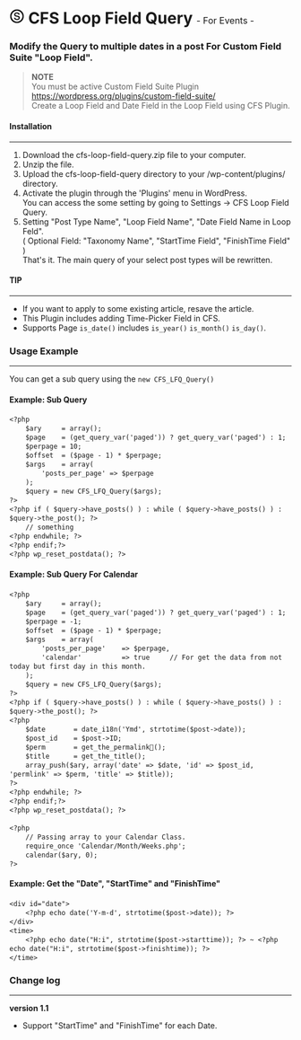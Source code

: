 # ![Alt text](images/logo.jpg "SECT") CFS Loop Field Query <span style="font-weight: normal; font-size: 16px;">- For Events -<span>

### Modify the Query to multiple dates in a post For Custom Field Suite "Loop Field".  

> **NOTE**  
You must be active Custom Field Suite Plugin <https://wordpress.org/plugins/custom-field-suite/>  
Create a Loop Field and Date Field in the Loop Field using CFS Plugin.

#### Installation
- - -
 1. Download the cfs-loop-field-query.zip file to your computer.  
 2. Unzip the file.  
 3. Upload the cfs-loop-field-query directory to your /wp-content/plugins/ directory.  
 4. Activate the plugin through the 'Plugins' menu in WordPress.  
 You can access the some setting by going to Settings -> CFS Loop Field Query.
 5. Setting "Post Type Name", "Loop Field Name", "Date Field Name in Loop Feld".  
 ( Optional Field: "Taxonomy Name", "StartTime Field", "FinishTime Field" )  
 That's it. The main query of your select post types will be rewritten.

#### TIP
- - -
* If you want to apply to some existing article, resave the article.  
* This Plugin includes adding Time-Picker Field in CFS.
* Supports Page `is_date()` includes `is_year()` `is_month()` `is_day()`.

### Usage Example
- - -
You can get a sub query using the `new CFS_LFQ_Query()`

#### Example: Sub Query
    <?php
        $ary	 = array();
        $page    = (get_query_var('paged')) ? get_query_var('paged') : 1;
        $perpage = 10;
        $offset  = ($page - 1) * $perpage;
        $args    = array(
            'posts_per_page' => $perpage
        );
        $query = new CFS_LFQ_Query($args);
    ?>
    <?php if ( $query->have_posts() ) : while ( $query->have_posts() ) : $query->the_post(); ?>
        // something
    <?php endwhile; ?>
    <?php endif;?>
    <?php wp_reset_postdata(); ?>

#### Example: Sub Query For Calendar
    <?php
        $ary	 = array();
        $page    = (get_query_var('paged')) ? get_query_var('paged') : 1;
        $perpage = -1;
    	$offset  = ($page - 1) * $perpage;
        $args    = array(
            'posts_per_page'    => $perpage,
            'calendar'          => true		// For get the data from not today but first day in this month.
        );
        $query = new CFS_LFQ_Query($args);
    ?>
    <?php if ( $query->have_posts() ) : while ( $query->have_posts() ) : $query->the_post(); ?>
    <?php
        $date       = date_i18n('Ymd', strtotime($post->date));
        $post_id    = $post->ID;
        $perm       = get_the_permalink();
        $title      = get_the_title();
        array_push($ary, array('date' => $date, 'id' => $post_id, 'permlink' => $perm, 'title' => $title));
    ?>
    <?php endwhile; ?>
    <?php endif;?>
    <?php wp_reset_postdata(); ?>

    <?php
        // Passing array to your Calendar Class.
        require_once 'Calendar/Month/Weeks.php';
        calendar($ary, 0);
    ?>
#### Example: Get the "Date", "StartTime" and "FinishTime"
    <div id="date">
        <?php echo date('Y-m-d', strtotime($post->date)); ?>
    </div>
    <time>
        <?php echo date("H:i", strtotime($post->starttime)); ?> ~ <?php echo date("H:i", strtotime($post->finishtime)); ?>
    </time>
### Change log  
- - -
**version 1.1**
 * Support "StartTime" and "FinishTime" for each Date.
